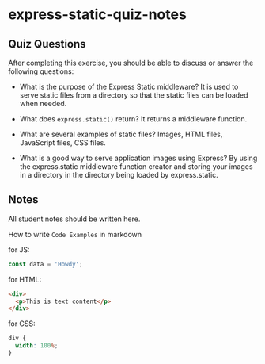 # express-static-quiz-notes

## Quiz Questions

After completing this exercise, you should be able to discuss or answer the following questions:

- What is the purpose of the Express Static middleware?
  It is used to serve static files from a directory so that the static files can be loaded when needed.

- What does `express.static()` return?
  It returns a middleware function.

- What are several examples of static files?
  Images, HTML files, JavaScript files, CSS files.

- What is a good way to serve application images using Express?
  By using the express.static middleware function creator and storing your images in a directory in the directory being loaded by express.static.

## Notes

All student notes should be written here.

How to write `Code Examples` in markdown

for JS:

```javascript
const data = 'Howdy';
```

for HTML:

```html
<div>
  <p>This is text content</p>
</div>
```

for CSS:

```css
div {
  width: 100%;
}
```
